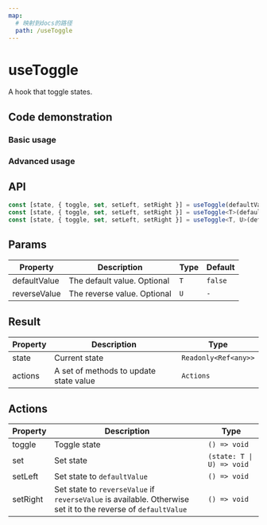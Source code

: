 ```yaml
---
map:
  # 映射到docs的路径
  path: /useToggle
---
```


# useToggle

A hook that toggle states.

## Code demonstration

### Basic usage

<demo src="useToggle/demo.vue"
  language="vue"
  title="Default usage"
  desc="Default value is boolean，alike useBoolean."> </demo>

### Advanced usage

<demo src="useToggle/demo1.vue"
  language="vue"
  title="Toggle between any two values"
  desc="Accept two optional parameters and toggle between them."> </demo>

## API

```typescript
const [state, { toggle, set, setLeft, setRight }] = useToggle(defaultValue?: boolean);
const [state, { toggle, set, setLeft, setRight }] = useToggle<T>(defaultValue: T);
const [state, { toggle, set, setLeft, setRight }] = useToggle<T, U>(defaultValue: T, reverseValue: U);
```

## Params

| Property     | Description                 | Type | Default |
| ------------ | --------------------------- | ---- | ------- |
| defaultValue | The default value. Optional | `T`  | `false` |
| reverseValue | The reverse value. Optional | `U`  | `-`     |

## Result

| Property | Description                            | Type                 |
| -------- | -------------------------------------- | -------------------- |
| state    | Current state                          | `Readonly<Ref<any>>` |
| actions  | A set of methods to update state value | `Actions`            |

## Actions

| Property | Description | Type |
| --- | --- | --- |
| toggle | Toggle state | `() => void` |
| set | Set state | `(state: T \| U) => void` |
| setLeft | Set state to `defaultValue` | `() => void` |
| setRight | Set state to `reverseValue` if `reverseValue` is available. Otherwise set it to the reverse of `defaultValue` | `() => void` |
